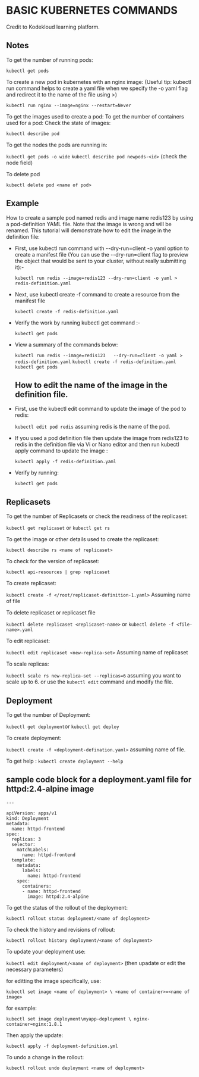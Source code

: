 
# BASIC KUBERNETES COMMANDS
Credit to Kodekloud learning platform.


## Notes
To get the number of running pods:

`kubectl get pods`

To create a new pod in kubernetes with an nginx image: (Useful tip: kubectl run command helps to create a yaml file when we specify the -o yaml flag and redirect it to the name of the file using >)

`kubectl run nginx --image=nginx --restart=Never`

To get the images used to create a pod:
To get the number of containers used for a pod:
Check the state of images:

`kubectl describe pod`

To get the nodes the pods are running in:

`kubectl get pods -o wide`
`kubectl describe pod newpods-<id>` (check the node field)

To delete pod

`kubectl delete pod <name of pod>`


## Example
How to create a sample pod named redis and image name redis123 by using a pod-definition YAML file. Note that the image is wrong and will be renamed. This tutorial will demonstrate how to edit the image in the definition file:

- First, use kubectl run command with --dry-run=client -o yaml option to create a manifest file (You can use the --dry-run=client flag to preview the object that would be sent to your cluster, without really submitting it):-

   `kubectl run redis --image=redis123 --dry-run=client -o yaml > redis-definition.yaml`

- Next, use kubectl create -f command to create a resource from the manifest file

   `kubectl create -f redis-definition.yaml`

- Verify the work by running kubectl get command :-
    
    ```kubectl get pods```

- View a summary of the commands below:

   `kubectl run redis --image=redis123   --dry-run=client -o yaml > redis-definition.yaml`
   `kubectl create -f redis-definition.yaml`
   `kubectl get pods`

  ## How to edit the name of the image in the definition file.

- First, use the kubectl edit command to update the image of the pod to redis:

   `kubectl edit pod redis` assuming redis is the name of the pod.

- If you used a pod definition file then update the image from redis123 to redis in the definition file via Vi or Nano editor and then run kubectl apply command to update the image :

   `kubectl apply -f redis-definition.yaml`
- Verify by running:

   `kubectl get pods`


## Replicasets

To get the number of Replicasets or check the readiness of the replicaset:

`kubectl get replicaset`  or 
`kubectl get rs`

To get the image or other details used to create the replicaset:

`kubectl describe rs <name of replicaset>`

To check for the version of replicaset:

```kubectl api-resources | grep replicaset```

To create replicaset:

`kubectl create -f </root/replicaset-definition-1.yaml>` Assuming name of file

To delete replicaset or replicaset file

`kubectl delete replicaset <replicaset-name>` or `kubectl delete -f <file-name>.yaml`

To edit replicaset:

`kubectl edit replicaset <new-replica-set>` Assuming name of replicaset

To scale replicas:

`kubectl scale rs new-replica-set --replicas=6` assuming you want to scale up to 6. 
or use the ```kubectl edit``` command and modify the file.

## Deployment
To get the number of Deployment:

`kubectl get deployment`or 
`kubectl get deploy`

To create deployment: 

`kubectl create -f <deployment-defination.yaml>` assuming name of file.

To get help :
`kubectl create deployment --help`


## sample code block for a deployment.yaml file for httpd:2.4-alpine image

```
---

apiVersion: apps/v1
kind: Deployment
metadata:
  name: httpd-frontend
spec:
  replicas: 3
  selector:
    matchLabels:
      name: httpd-frontend
  template:
    metadata:
      labels:
        name: httpd-frontend
    spec:
      containers:
      - name: httpd-frontend
        image: httpd:2.4-alpine

  ```


To get the status of the rollout of the deployment:

`kubectl rollout status deployment/<name of deployment>`

To check the history and revisions of rollout:

`kubectl rollout history deployment/<name of deployment>`

To update your deployment use:

`kubectl edit deployment/<name of deployment>` (then upadate or edit the necessary parameters)

  for editting the image specifically, use:

  `kubectl set image <name of deployment> \ <name of container>=<name of image>`

  for example: 

  `kubectl set image deployment\myapp-deployment \ nginx-container=nginx:1.8.1`

Then apply the update:

`kubectl apply -f deployment-definition.yml`

To undo a change in the rollout:

`kubectl rollout undo deployment <name of deployment>`









